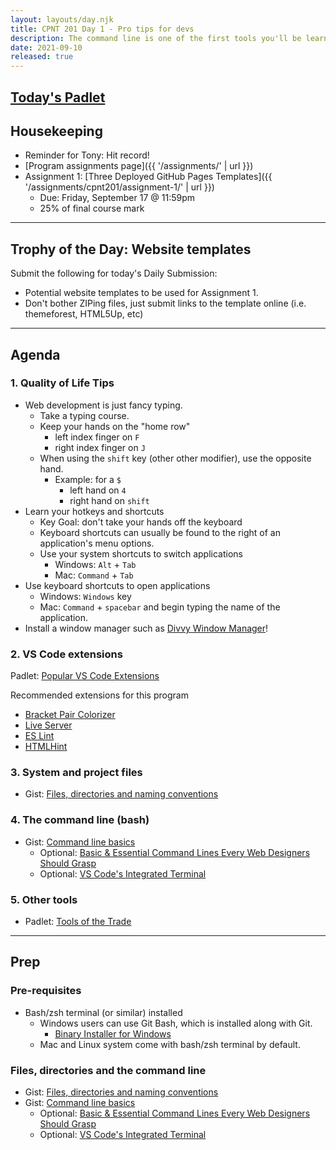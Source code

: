 ```yaml
---
layout: layouts/day.njk
title: CPNT 201 Day 1 - Pro tips for devs
description: The command line is one of the first tools you'll be learning as a dev. Your friends and family will think you're hacking the NSA when you're really just listing directory contents.
date: 2021-09-10
released: true
---
```


## [Today's Padlet](https://padlet.com/acidtone/fall_2021)

## Housekeeping
- Reminder for Tony: Hit record!
- [Program assignments page]({{ '/assignments/' | url }})
- Assignment 1: [Three Deployed GitHub Pages Templates]({{ '/assignments/cpnt201/assignment-1/' | url }})
    - Due: Friday, September 17 @ 11:59pm
    - 25% of final course mark

---

## Trophy of the Day: Website templates
Submit the following for today's Daily Submission:
- Potential website templates to be used for Assignment 1.
- Don't bother ZIPing files, just submit links to the template online (i.e. themeforest, HTML5Up, etc)

---
## Agenda
### 1. Quality of Life Tips
- Web development is just fancy typing.
    - Take a typing course.
    - Keep your hands on the "home row"
        - left index finger on `F`
        - right index finger on `J`
    - When using the `shift` key (other other modifier), use the opposite hand.
        - Example: for a `$` 
            - left hand on `4`
            - right hand on `shift`
- Learn your hotkeys and shortcuts
    - Key Goal: don't take your hands off the keyboard
    - Keyboard shortcuts can usually be found to the right of an application's menu options.
    - Use your system shortcuts to switch applications
        - Windows: `Alt` + `Tab`
        - Mac: `Command` + `Tab`
- Use keyboard shortcuts to open applications
    - Windows: `Windows` key
    - Mac: `Command` + `spacebar` and begin typing the name of the application.
- Install a window manager such as [Divvy Window Manager](https://mizage.com/windivvy/)!

### 2. VS Code extensions
Padlet: [Popular VS Code Extensions](https://padlet.com/acidtone/vscodeextensions)

Recommended extensions for this program
- [Bracket Pair Colorizer](https://marketplace.visualstudio.com/items?itemName=CoenraadS.bracket-pair-colorizer)
- [Live Server](https://marketplace.visualstudio.com/items?itemName=ritwickdey.LiveServer)
- [ES Lint](https://marketplace.visualstudio.com/items?itemName=dbaeumer.vscode-eslint)
- [HTMLHint](https://marketplace.visualstudio.com/items?itemName=mkaufman.HTMLHint)

### 3. System and project files
- Gist: [Files, directories and naming conventions](https://gist.github.com/acidtone/d77059ec1851eff266339a3df70f6984)

### 4. The command line (bash)
- Gist: [Command line basics](https://gist.github.com/acidtone/316d2bd9cf59f841684dbd68ffc3ee95)
    - Optional: [Basic & Essential Command Lines Every Web Designers Should Grasp](https://www.hongkiat.com/blog/web-designers-essential-command-lines/)
    - Optional: [VS Code's Integrated Terminal](https://code.visualstudio.com/docs/editor/integrated-terminal) 

### 5. Other tools
- Padlet: [Tools of the Trade](https://padlet.com/acidtone/webdevtools)

---

## Prep
### Pre-requisites
- Bash/zsh terminal (or similar) installed
  - Windows users can use Git Bash, which is installed along with Git.
      - [Binary Installer for Windows](https://git-scm.com/download/win)
  - Mac and Linux system come with bash/zsh terminal by default.

### Files, directories and the command line
- Gist: [Files, directories and naming conventions](https://gist.github.com/acidtone/d77059ec1851eff266339a3df70f6984)
- Gist: [Command line basics](https://gist.github.com/acidtone/316d2bd9cf59f841684dbd68ffc3ee95)
    - Optional: [Basic & Essential Command Lines Every Web Designers Should Grasp](https://www.hongkiat.com/blog/web-designers-essential-command-lines/)
    - Optional: [VS Code's Integrated Terminal](https://code.visualstudio.com/docs/editor/integrated-terminal) 